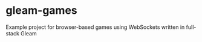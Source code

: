 # gleam-games

Example project for browser-based games using WebSockets written in full-stack Gleam
